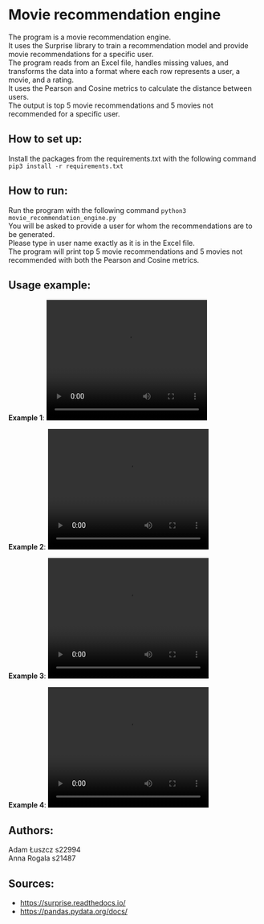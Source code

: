 # Movie recommendation engine

The program is a movie recommendation engine.  
It uses the Surprise library to train a recommendation model and provide movie recommendations for a specific user.  
The program reads from an Excel file, handles missing values, and transforms the data into a format where each row represents a user, a movie, and a rating.  
It uses the Pearson and Cosine metrics to calculate the distance between users.  
The output is top 5 movie recommendations and 5 movies not recommended for a specific user.

## How to set up:
Install the packages from the requirements.txt with the following command `pip3 install -r requirements.txt`

## How to run:
Run the program with the following command `python3 movie_recommendation_engine.py`  
You will be asked to provide a user for whom the recommendations are to be generated.  
Please type in user name exactly as it is in the Excel file.  
The program will print top 5 movie recommendations and 5 movies not recommended with both the Pearson and Cosine metrics.  

## Usage example:

**Example 1**:
<video width="320" height="240" controls>
  <source src="mre-demo-1.mp4" type="video/mp4">
</video>

**Example 2**:
<video width="320" height="240" controls>
  <source src="mre-demo-2.mp4" type="video/mp4">
</video>

**Example 3**:
<video width="320" height="240" controls>
  <source src="mre-demo-3.mp4" type="video/mp4">
</video>

**Example 4**:
<video width="320" height="240" controls>
  <source src="mre-demo-4.mp4" type="video/mp4">
</video>

## Authors:
Adam Łuszcz s22994  
Anna Rogala s21487

## Sources:
- https://surprise.readthedocs.io/
- https://pandas.pydata.org/docs/
